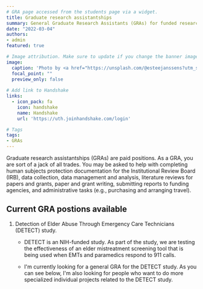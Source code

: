 ```yaml
---
# GRA page accessed from the students page via a widget.
title: Graduate research assistantships
summary: General Graduate Research Assistants (GRAs) for funded research projects.
date: "2022-03-04"
authors:
- admin
featured: true

# Image attribution. Make sure to update if you change the banner image.
image:
  caption: 'Photo by <a href="https://unsplash.com/@esteejanssens?utm_source=unsplash&utm_medium=referral&utm_content=creditCopyText">Estée Janssens</a> on <a href="https://unsplash.com/s/photos/schedule?utm_source=unsplash&utm_medium=referral&utm_content=creditCopyText">Unsplash</a>'
  focal_point: ""
  preview_only: false
  
# Add link to Handshake
links:
  - icon_pack: fa
    icon: handshake
    name: Handshake
    url: 'https://uth.joinhandshake.com/login'

# Tags
tags:
- GRAs
---
```


Graduate research assistantships (GRAs) are paid positions. As a GRA, you are sort of a jack of all trades. You may be asked to help with completing human subjects protection documentation for the Institutional Review Board (IRB), data collection, data management and analysis, literature reviews for papers and grants, paper and grant writing, submitting reports to funding agencies, and administrative tasks (e.g., purchasing and arranging travel).

## Current GRA postions available

1. Detection of Elder Abuse Through Emergency Care Technicians (DETECT) study.

    - DETECT is an NIH-funded study. As part of the study, we are testing the effectiveness of an elder mistreatment screening tool that is being used when EMTs and paramedics respond to 911 calls.

    - I'm currently looking for a general GRA for the DETECT study. As you can see below, I'm also looking for people who want to do more specialized individual projects related to the DETECT study.
